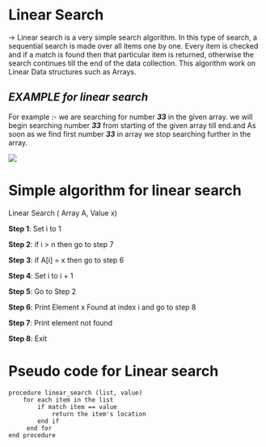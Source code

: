# **Linear Search** 

-> Linear search is a very simple search algorithm. In this type of search, a sequential search is made over all items one by one. Every item is checked and if a match is found then that particular item is returned, otherwise the search continues till the end of the data collection. This algorithm work on Linear Data structures such as Arrays.


## _EXAMPLE for linear search_

For example :- we are searching for number **_33_** in the given array. we will begin searching number  **_33_**  from starting of the given array till end.and As soon as we find  first number  **_33_** in array we stop searching further in the array.

![](https://www.tutorialspoint.com/data_structures_algorithms/images/linear_search.gif)


# **Simple algorithm for linear search**

Linear Search ( Array A, Value x)

**Step 1**: Set i to 1

**Step 2**: if i > n then go to step 7

**Step 3**: if A[i] = x then go to step 6

**Step 4**: Set i to i + 1

**Step 5**: Go to Step 2

**Step 6**: Print Element x Found at index i and go   to  step 8

**Step 7**: Print element not found

**Step 8**: Exit




# **Pseudo code for Linear search**

    procedure linear_search (list, value)
        for each item in the list
            if match item == value
                return the item's location
            end if
         end for
    end procedure
